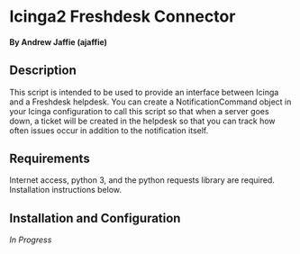 # Icinga2 Freshdesk Connector
#### By Andrew Jaffie (ajaffie)

## Description
This script is intended to be used to provide an interface between Icinga and a Freshdesk helpdesk. You can create a NotificationCommand object in your Icinga configuration to call this script so that when a server goes down, a ticket will be created in the helpdesk so that you can track how often issues occur in addition to the notification itself. 

## Requirements
Internet access, python 3, and the python requests library are required. Installation instructions below.

## Installation and Configuration
*In Progress*
